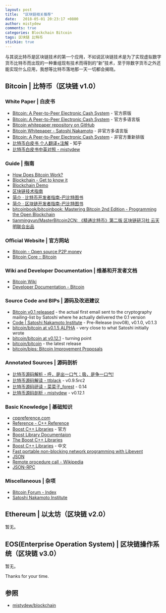 ```yaml
---
layout: post
title:  "区块链相关推荐"
date:   2018-05-01 20:23:17 +0800
author: mistydew
comments: true
categories: Blockchain Bitcoin
tags: 区块链 比特币
stickie: true
---
```

与其说比特币是区块链技术的第一个应用，不如说区块链技术是为了实现虚拟数字货币比特币而出现的一种重组现有技术而得到的“新”技术，至于除数字货币之外还能实现什么应用，我想等比特币落地那一天一切都会揭晓。

## Bitcoin | 比特币（区块链 v1.0）

### White Paper | 白皮书

* [Bitcoin: A Peer-to-Peer Electronic Cash System](https://bitcoin.org/bitcoin.pdf) - 官方原版
* [Bitcoin: A Peer-to-Peer Electronic Cash System](https://bitcoin.org/en/bitcoin-paper) - 官方多语言版
* [Bitcoin whitepaper repository on GitHub](https://github.com/wbnns/bitcoinwhitepaper)
* [Bitcoin Whitepaper - Satoshi Nakamoto](http://satoshinakamoto.me/whitepaper) - 非官方多语言版
* [Bitcoin: A Peer-to-Peer Electronic Cash System](https://git.dhimmel.com/bitcoin-whitepaper) - 非官方重新排版
* [比特币白皮书 个人翻译+注解](https://zhuanlan.zhihu.com/p/25039679) - 知乎
* [比特币白皮书中英对照 - mistydew](/blog/2018/04/Bitcoin-A-Peer-to-Peer-Electronic-Cash-System.html)

### Guide | 指南

* [How Does Bitcoin Work?](https://learnmeabitcoin.com)
* [Blockchain - Get to know it](https://blockchainhandbook.io)
* [Blockchain Demo](https://anders.com/blockchain)
* [区块链技术指南](https://yeasy.gitbooks.io/blockchain_guide/content)
* [简介 · 比特币开发者指南-巴比特图书](https://book.8btc.com/books/6/bitcoin-developer-guide/_book)
* [简介 · 区块链开发者指南-巴比特图书](https://book.8btc.com/books/6/blockchain-developer-guide/_book)
* [bitcoinbook/bitcoinbook: Mastering Bitcoin 2nd Edition - Programming the Open Blockchain](https://github.com/bitcoinbook/bitcoinbook)
* [tianmingyun/MasterBitcoin2CN: 《精通比特币》第二版 区块链研习社 云天明联合出品](https://github.com/tianmingyun/MasterBitcoin2CN)

### Official Website | 官方网站

* [Bitcoin - Open source P2P money](https://bitcoin.org/en)
* [Bitcoin Core :: Bitcoin](https://bitcoincore.org)

### Wiki and Developer Documentation | 维基和开发者文档

* [Bitcoin Wiki](https://en.bitcoin.it/wiki/Main_Page)
* [Developer Documentation - Bitcoin](https://bitcoin.org/en/developer-documentation)

### Source Code and BIPs | 源码及改进建议

* [Bitcoin v0.1 released](https://www.metzdowd.com/pipermail/cryptography/2009-January/014994.html) - the actual first email sent to the cryptography mailing-list by Satoshi where he actually delivered the 0.1 version
* [Code \| Satoshi Nakamoto Institute](https://satoshi.nakamotoinstitute.org/code) - Pre-Release (nov08), v0.1.0, v0.1.3
* [bitcoin/bitcoin at v0.1.5 ALPHA](https://github.com/bitcoin/bitcoin/tree/v0.1.5) - very close to what Satoshi initially wrote
* [bitcoin/bitcoin at v0.12.1](https://github.com/bitcoin/bitcoin/tree/v0.12.1) - turning point
* [bitcoin/bitcoin](https://github.com/bitcoin/bitcoin) - the latest release
* [bitcoin/bips: Bitcoin Improvement Proposals](https://github.com/bitcoin/bips)

### Annotated Sources | 源码剖析

* [比特币源码解析 - 呼，是出一口气；吸，是争一口气!](https://blog.csdn.net/pure_lady/article/category/7131199/2)
* [比特币源码解读 - ttblack](https://www.jianshu.com/u/ef215107c407) - v0.9.5rc2
* [比特币源码研读 - 菜菜子_forest](https://www.jianshu.com/u/30081a05cf95) - 0.14
* [比特币源码剖析 - mistydew](/blog/2018/05/bitcoin-source-anatomy-00.html) - v0.12.1

### Basic Knowledge | 基础知识

* [cppreference.com](https://en.cppreference.com/w)
* [Reference - C++ Reference](http://www.cplusplus.com/reference)
* [Boost C++ Libraries](https://www.boost.org) - 官方
* [Boost Library Documentaion](https://www.boost.org/doc/libs)
* [The Boost C++ Libraries](https://theboostcpplibraries.com)
* [Boost C++ Libraries](http://boost.ez2learn.com) - 中文
* [Fast portable non-blocking network programming with Libevent](http://www.wangafu.net/~nickm/libevent-book)
* [JSON](http://www.json.org)
* [Remote procedure call - Wikipedia](https://en.wikipedia.org/wiki/Remote_procedure_call)
* [JSON-RPC](https://www.jsonrpc.org)

### Miscellaneous | 杂项

* [Bitcoin Forum - Index](https://bitcointalk.org)
* [Satoshi Nakamoto Institute](https://nakamotoinstitute.org)

## Ethereum | 以太坊（区块链 v2.0）

暂无。

## EOS(Enterprise Operation System) | 区块链操作系统（区块链 v3.0）

暂无。

Thanks for your time.

## 参照

* [mistydew/blockchain](https://github.com/mistydew/blockchain)
